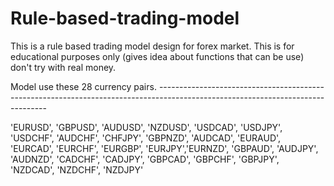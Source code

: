 # Rule-based-trading-model
This is a rule based trading model design for forex market. This is for educational purposes only (gives idea about functions that can be use) don't try with real money. 

Model use these 28 currency pairs. --------------------------------------------------------------------------------------------------------------------------------

'EURUSD', 'GBPUSD', 'AUDUSD', 'NZDUSD', 'USDCAD', 'USDJPY', 'USDCHF', 'AUDCHF', 'CHFJPY', 'GBPNZD', 'AUDCAD', 'EURAUD', 'EURCAD', 'EURCHF', 'EURGBP', 'EURJPY','EURNZD', 'GBPAUD', 'AUDJPY', 'AUDNZD', 'CADCHF', 'CADJPY', 'GBPCAD', 'GBPCHF', 'GBPJPY', 'NZDCAD', 'NZDCHF', 'NZDJPY'
